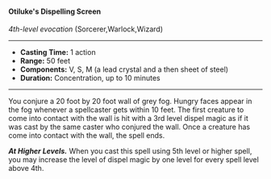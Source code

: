 #### Otiluke's Dispelling Screen
*4th-level evocation* (Sorcerer,Warlock,Wizard)
___
- **Casting Time:** 1 action
- **Range:** 50 feet
- **Components:** V, S, M (a lead crystal and a then sheet of steel)
- **Duration:** Concentration, up to 10 minutes
---
You conjure a 20 foot by 20 foot wall of grey fog.
Hungry faces appear in the fog whenever a
spellcaster gets within 10 feet. The first creature to
come into contact with the wall is hit with a 3rd
level dispel magic as if it was cast by the same caster
who conjured the wall. Once a creature has come
into contact with the wall, the spell ends.

***At Higher Levels.*** When you cast this spell using
5th level or higher spell, you may increase the level
of dispel magic by one level for every spell level
above 4th.
